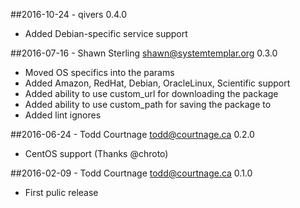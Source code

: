 ##2016-10-24 - qivers 0.4.0
  * Added Debian-specific service support

##2016-07-16 - Shawn Sterling <shawn@systemtemplar.org> 0.3.0
 * Moved OS specifics into the params
 * Added Amazon, RedHat, Debian, OracleLinux, Scientific support
 * Added ability to use custom_url for downloading the package
 * Added ability to use custom_path for saving the package to
 * Added lint ignores

##2016-06-24 - Todd Courtnage <todd@courtnage.ca> 0.2.0
 * CentOS support (Thanks @chroto)

##2016-02-09 - Todd Courtnage <todd@courtnage.ca> 0.1.0
 * First pulic release
